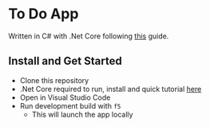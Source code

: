 # To Do App

Written in C# with .Net Core following [this](https://docs.microsoft.com/en-us/aspnet/core/tutorials/web-api-vsc?view=aspnetcore-2.1) guide.

## Install and Get Started

- Clone this repository
- .Net Core required to run, install and quick tutorial [here](https://www.microsoft.com/net/learn/get-started-with-dotnet-tutorial)
- Open in Visual Studio Code
- Run development build with `f5`
  - This will launch the app locally